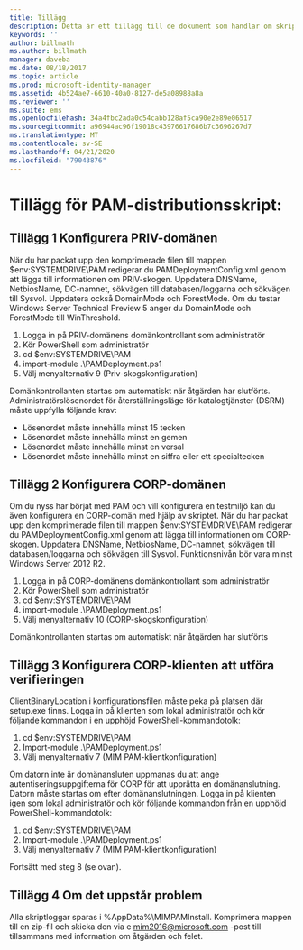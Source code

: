 ```yaml
---
title: Tillägg
description: Detta är ett tillägg till de dokument som handlar om skriptbaserad PAM-distribution. Den beskriver hur du konfigurerar PRIV- och CORP-domänerna och hur du konfigurerar en klient så att den hanterar verifiering och information om hur du ber om hjälp.
keywords: ''
author: billmath
ms.author: billmath
manager: daveba
ms.date: 08/18/2017
ms.topic: article
ms.prod: microsoft-identity-manager
ms.assetid: 4b524ae7-6610-40a0-8127-de5a08988a8a
ms.reviewer: ''
ms.suite: ems
ms.openlocfilehash: 34a4fbc2ada0c54cabb128af5ca90e2e89e06517
ms.sourcegitcommit: a96944ac96f19018c43976617686b7c3696267d7
ms.translationtype: MT
ms.contentlocale: sv-SE
ms.lasthandoff: 04/21/2020
ms.locfileid: "79043876"
---
```

# <a name="pam-deployment-scripts-addendum"></a>Tillägg för PAM-distributionsskript:

## <a name="addendum-1-setting-up-the-priv-domain"></a>Tillägg 1 Konfigurera PRIV-domänen

När du har packat upp den komprimerade filen till mappen $env:SYSTEMDRIVE\PAM redigerar du PAMDeploymentConfig.xml genom att lägga till informationen om PRIV-skogen. Uppdatera DNSName, NetbiosName, DC-namnet, sökvägen till databasen/loggarna och sökvägen till Sysvol. Uppdatera också DomainMode och ForestMode. Om du testar Windows Server Technical Preview 5 anger du DomainMode och ForestMode till WinThreshold.

1. Logga in på PRIV-domänens domänkontrollant som administratör
2. Kör PowerShell som administratör
3. cd $env:SYSTEMDRIVE\PAM
4. import-module .\PAMDeployment.ps1
5. Välj menyalternativ 9 (Priv-skogskonfiguration)


Domänkontrollanten startas om automatiskt när åtgärden har slutförts. Administratörslösenordet för återställningsläge för katalogtjänster (DSRM) måste uppfylla följande krav:

  * Lösenordet måste innehålla minst 15 tecken
  * Lösenordet måste innehålla minst en gemen
  * Lösenordet måste innehålla minst en versal
  * Lösenordet måste innehålla minst en siffra eller ett specialtecken

## <a name="addendum-2-setting-up-the-corp-domain"></a>Tillägg 2 Konfigurera CORP-domänen

Om du nyss har börjat med PAM och vill konfigurera en testmiljö kan du även konfigurera en CORP-domän med hjälp av skriptet. När du har packat upp den komprimerade filen till mappen $env:SYSTEMDRIVE\PAM redigerar du PAMDeploymentConfig.xml genom att lägga till informationen om CORP-skogen. Uppdatera DNSName, NetbiosName, DC-namnet, sökvägen till databasen/loggarna och sökvägen till Sysvol. Funktionsnivån bör vara minst Windows Server 2012 R2.

1. Logga in på CORP-domänens domänkontrollant som administratör
2. Kör PowerShell som administratör
3. cd $env:SYSTEMDRIVE\PAM
4. import-module .\PAMDeployment.ps1
5. Välj menyalternativ 10 (CORP-skogskonfiguration)

Domänkontrollanten startas om automatiskt när åtgärden har slutförts

## <a name="addendum-3-setting-up-a-corp-client-to-do-the-validation"></a>Tillägg 3 Konfigurera CORP-klienten att utföra verifieringen

ClientBinaryLocation i konfigurationsfilen måste peka på platsen där setup.exe finns.
Logga in på klienten som lokal administratör och kör följande kommandon i en upphöjd PowerShell-kommandotolk:

1. cd $env:SYSTEMDRIVE\PAM
2. Import-module .\PAMDeployment.ps1
3. Välj menyalternativ 7 (MIM PAM-klientkonfiguration)


Om datorn inte är domänansluten uppmanas du att ange autentiseringsuppgifterna för CORP för att upprätta en domänanslutning. Datorn måste startas om efter domänanslutningen. Logga in på klienten igen som lokal administratör och kör följande kommandon från en upphöjd PowerShell-kommandotolk:

1. cd $env:SYSTEMDRIVE\PAM
2. Import-module .\PAMDeployment.ps1
3. Välj menyalternativ 7 (MIM PAM-klientkonfiguration)

Fortsätt med steg 8 (se ovan).

## <a name="addendum-4-if-something-goes-wrong"></a>Tillägg 4 Om det uppstår problem

Alla skriptloggar sparas i %AppData%\MIMPAMInstall. Komprimera mappen till en zip-fil och skicka den via e [mim2016@microsoft.com](mailto:mim2016@microsoft.com) -post till tillsammans med information om åtgärden och felet.
